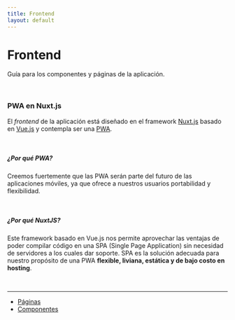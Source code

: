 ```yaml
---
title: Frontend
layout: default
---
```


# Frontend

Guía para los componentes y páginas de la aplicación.

<br>

### PWA en Nuxt.js

El _frontend_ de la aplicación está diseñado en el framework [Nuxt.js](https://nuxtjs.org/) basado en [Vue.js](https://vuejs.org/) y contempla ser una [PWA](https://es.wikipedia.org/wiki/Aplicaci%C3%B3n_web_progresiva).

<br>

##### ¿Por qué PWA?

Creemos fuertemente que las PWA serán parte del futuro de las aplicaciones móviles, ya que ofrece a nuestros usuarios portabilidad y flexibilidad.

<br>

##### ¿Por qué NuxtJS?

Este framework basado en Vue.js nos permite aprovechar las ventajas de poder compilar código en una SPA (Single Page Application) sin necesidad de servidores a los cuales dar soporte. SPA es la solución adecuada para nuestro propósito de una PWA **flexible, liviana, estática y de bajo costo en hosting**.

<br>

---

- [Páginas](./pages)
- [Componentes](./components)